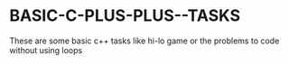 # BASIC-C-PLUS-PLUS--TASKS
These are some basic c++ tasks like hi-lo game or the problems to code without using loops 
